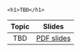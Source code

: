 
~~~
<h1>TBD</h1>
~~~


Topic | Slides
:-----: | :--------:
TBD   | [PDF slides](./assets/slides/main_00.pdf)


